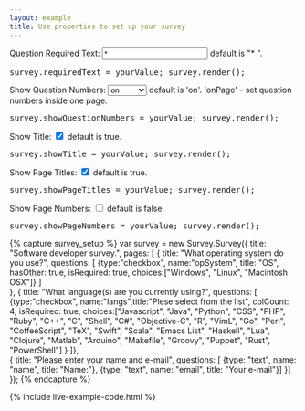 ```yaml
---
layout: example
title: Use properties to set up your survey
---
```

Question Required Text: <input type="text" value="* " onChange="survey.requiredText = this.value; survey.render();"/> default is "* ".
<pre class="brush:js">survey.requiredText = yourValue; survey.render();</pre>
Show Question Numbers: <select onChange="survey.showQuestionNumbers = this.value; survey.render();">
    <option value="on" selected="true">on</option>
    <option value="onPage">onPage</option>
    <option value="off">off</option>
</select> default is 'on'. 'onPage' - set question numbers inside one page.
<pre class="brush:js">survey.showQuestionNumbers = yourValue; survey.render();</pre>
Show Title: <input type="checkbox" checked="true" onChange="survey.showTitle = this.checked; survey.render();"/> default is true.
<pre class="brush:js">survey.showTitle = yourValue; survey.render();</pre>
Show Page Titles: <input type="checkbox" checked="true" onChange="survey.showPageTitles = this.checked; survey.render();"/> default is true.
<pre class="brush:js">survey.showPageTitles = yourValue; survey.render();</pre>
Show Page Numbers: <input type="checkbox" onChange="survey.showPageNumbers = this.checked; survey.render();"/> default is false.
<pre class="brush:js">survey.showPageNumbers = yourValue; survey.render();</pre>

{% capture survey_setup %}
var survey = new Survey.Survey({ 
    title: "Software developer survey.",
    pages: [
        { title: "What operating system do you use?",
            questions: [
                {type:"checkbox", name:"opSystem", title: "OS", hasOther: true, isRequired: true, 
                    choices:["Windows", "Linux", "Macintosh OSX"]}
            ]  
        },
        {   title: "What language(s) are you currently using?",
            questions: [
            {type:"checkbox", name:"langs",title:"Plese select from the list",
                 colCount: 4, isRequired: true,
                choices:["Javascript", "Java", "Python", "CSS", "PHP", "Ruby", "C++", "C", 
                    "Shell", "C#", "Objective-C", "R", "VimL", "Go", "Perl", "CoffeeScript", 
                    "TeX", "Swift", "Scala", "Emacs List", "Haskell", "Lua", "Clojure", 
                    "Matlab", "Arduino", "Makefile", "Groovy", "Puppet", "Rust", "PowerShell"]
            }
        ]},        
        { title: "Please enter your name and e-mail",
            questions: [ 
            {type: "text", name: "name", title: "Name:"}, 
            {type: "text", name: "email", title: "Your e-mail"}]
        }]
});
{% endcapture %}

{% include live-example-code.html %}
